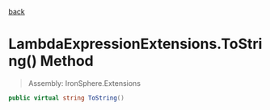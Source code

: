 ﻿

[back](/IronSphere.Extensions/types/LambdaExpressionExtensions)

# LambdaExpressionExtensions.ToString() Method

> Assembly: IronSphere.Extensions

```csharp
public virtual string ToString()
```



 